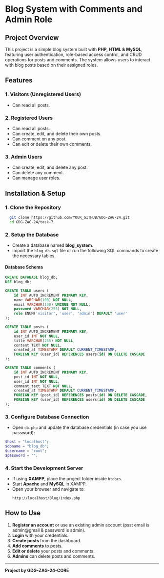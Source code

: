 # Blog System with Comments and Admin Role

## **Project Overview**
This project is a simple blog system built with **PHP, HTML & MySQL**, featuring user authentication, role-based access control, and CRUD operations for posts and comments. The system allows users to interact with blog posts based on their assigned roles.

## **Features**
### **1. Visitors (Unregistered Users)**
- Can read all posts.

### **2. Registered Users**
- Can read all posts.
- Can create, edit, and delete their own posts.
- Can comment on any post.
- Can edit or delete their own comments.

### **3. Admin Users**
- Can create, edit, and delete any post.
- Can delete any comment.
- Can manage user roles.

## **Installation & Setup**

### **1. Clone the Repository**
```bash
  git clone https://github.com/YOUR_GITHUB/GDG-ZAG-24.git
  cd GDG-ZAG-24/task-7
```

### **2. Setup the Database**
- Create a database named **blog_system**.
- Import the `blog_db.sql` file or run the following SQL commands to create the necessary tables.

#### **Database Schema**
```sql
CREATE DATABASE blog_db;
USE blog_db;

CREATE TABLE users (
    id INT AUTO_INCREMENT PRIMARY KEY,
    name VARCHAR(100) NOT NULL,
    email VARCHAR(100) UNIQUE NOT NULL,
    password VARCHAR(255) NOT NULL,
    role ENUM('visitor', 'user', 'admin') DEFAULT 'user'
);

CREATE TABLE posts (
    id INT AUTO_INCREMENT PRIMARY KEY,
    user_id INT NOT NULL,
    title VARCHAR(255) NOT NULL,
    content TEXT NOT NULL,
    created_at TIMESTAMP DEFAULT CURRENT_TIMESTAMP,
    FOREIGN KEY (user_id) REFERENCES users(id) ON DELETE CASCADE
);

CREATE TABLE comments (
    id INT AUTO_INCREMENT PRIMARY KEY,
    post_id INT NOT NULL,
    user_id INT NOT NULL,
    comment_text TEXT NOT NULL,
    created_at TIMESTAMP DEFAULT CURRENT_TIMESTAMP,
    FOREIGN KEY (post_id) REFERENCES posts(id) ON DELETE CASCADE,
    FOREIGN KEY (user_id) REFERENCES users(id) ON DELETE CASCADE
);
```

### **3. Configure Database Connection**
- Open `db.php` and update the database credentials (in case you use password):
```php
$host = "localhost";
$dbname = "blog_db";
$username = "root";
$password = "";
```

### **4. Start the Development Server**
- If using **XAMPP**, place the project folder inside `htdocs`.
- Start **Apache** and **MySQL** in XAMPP.
- Open your browser and navigate to:
  ```
  http://localhost/Blog/index.php
  ```

## **How to Use**
1. **Register an account** or use an existing admin account (psst email is admin@gmail & password is admin).
2. **Login** with your credentials.
3. **Create posts** from the dashboard.
4. **Add comments** to posts.
5. **Edit or delete** your posts and comments.
6. **Admins** can delete posts and comments.

---
**Project by GDG-ZAG-24-CORE**

